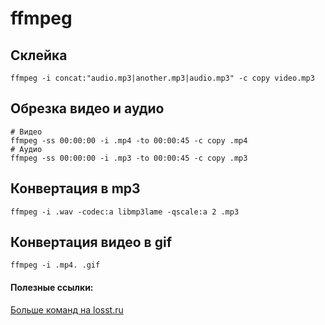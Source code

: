 # ffmpeg

## Склейка
```
ffmpeg -i concat:"audio.mp3|another.mp3|audio.mp3" -c copy video.mp3
```

## Обрезка видео и аудио
```
# Видео
ffmpeg -ss 00:00:00 -i .mp4 -to 00:00:45 -c copy .mp4
# Аудио
ffmpeg -ss 00:00:00 -i .mp3 -to 00:00:45 -c copy .mp3
```

## Конвертация в mp3
```
ffmpeg -i .wav -codec:a libmp3lame -qscale:a 2 .mp3
```

## Конвертация видео в gif
```
ffmpeg -i .mp4. .gif
```

#### Полезные ссылки:
[Больше команд на losst.ru](https://losst.ru/poleznye-komandy-ffmpeg)
